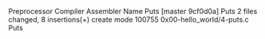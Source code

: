 Preprocessor
Compiler
Assembler
Name
Puts
[master 9cf0d0a] Puts
 2 files changed, 8 insertions(+)
 create mode 100755 0x00-hello_world/4-puts.c
Puts
